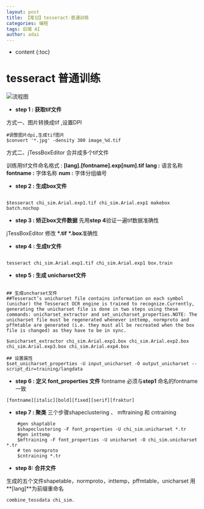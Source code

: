 ```yaml
---
layout: post
title: 【笔记】tesseract-普通训练
categories: 编程
tags: 后端 AI
author: adai
---
```


* content
{:toc}


# tesseract 普通训练
![流程图]({{site.url}}/assets/2019-05-24/tesseract_training.svg)

* **step 1 : 获取tif文件** 

方式一、图片转换成tif ,设置DPI

```shell
#调整图片dpi,生成tif图片
$convert '*.jpg' -density 300 image_%d.tif
```

方式二、jTessBoxEditor 合并成多个tif文件

训练用tif文件命名格式 :  **[lang].[fontname].exp[num].tif**
**lang :** 语言名称
**fontname :** 字体名称
**num :** 字体分组编号

* **step 2 : 生成box文件**

```shell

$tesseract chi_sim.Arial.exp1.tif chi_sim.Arial.exp1 makebox batch.nochop

```

* **step 3 : 矫正box文件数据** 
先用**step 4**验证一遍tif数据准确性

jTessBoxEditor 修改 **\*.tif** **\*.box**准确性 

* **step 4 : 生成tr文件** 

```shell

tesseract chi_sim.Arial.exp1.tif chi_sim.Arial.exp1 box.train

```

* **step 5 : 生成 unicharset文件**

```shell

## 生成uncharset文件
##Tesseract’s unicharset file contains information on each symbol (unichar) the Tesseract OCR engine is trained to recognize.Currently, generating the unicharset file is done in two steps using these commands: unicharset_extractor and set_unicharset_properties.NOTE: The unicharset file must be regenerated whenever inttemp, normproto and pffmtable are generated (i.e. they must all be recreated when the box file is changed) as they have to be in sync.

$unicharset_extractor chi_sim.Arial.exp1.box chi_sim.Arial.exp2.box chi_sim.Arial.exp3.box chi_sim.Arial.exp4.box

## 设置属性
$set_unicharset_properties -U input_unicharset -O output_unicharset --script_dir=training/langdata

```

* **step 6 : 定义 font_properties 文件**
fontname 必须与**step1** 命名的fontname一致

```shell
[fontname][italic][bold][fixed][serif][fraktur]
```

* **step 7 : 聚类**
三个步骤shapeclustering 、 mftraining 和 cntraining

```shell
    #gen shaptable
    $shapeclustering -F font_properties -U chi_sim.unicharset *.tr
    #gen inttemp
    $mftraining -F font_properties -U unicharset -O chi_sim.unicharset *.tr
    # ten normproto
    $cntraining *.tr
```

* **step 8: 合并文件**

生成的五个文件shapetable，normproto，inttemp，pffmtable，unicharset 用**\[lang\]**为前缀重命名

```shell
combine_tessdata chi_sim.
```
